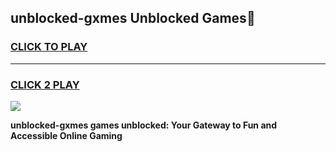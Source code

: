 
## unblocked-gxmes Unblocked Games👋
<h3>
<a href="https://news.freeplayer.one?title=unblocked-gxmes&ref=16F">CLICK TO PLAY</a></h3>
<hr>

<h3>
<a href="https://news.freeplayer.one?title=unblocked-gxmes&ref=16F">CLICK 2 PLAY</a>
  
</h3>

<a href="https://news.freeplayer.one?title=unblocked-gxmes&ref=16F/"><img src="https://clearcache.store/games.png"></a>


**unblocked-gxmes games unblocked: Your Gateway to Fun and Accessible Online Gaming**
